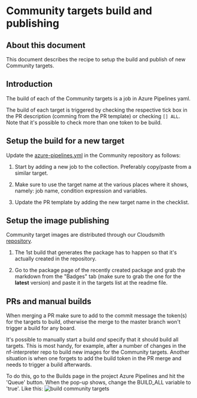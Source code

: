 # Community targets build and publishing

## About this document

This document describes the recipe to setup the build and publish of new Community targets.

## Introduction

The build of each of the Community targets is a job in Azure Pipelines yaml.

The build of each target is triggered by checking the respective tick box in the PR description (comming from the PR template) or checking `[] ALL`. Note that it's possible to check more than one token to be build.

## Setup the build for a new target

Update the [azure-pipelines.yml](https://github.com/nanoframework/nf-Community-Targets/blob/master/azure-pipelines.yml) in the Community repository as follows:

1. Start by adding a new job to the collection. Preferably copy/paste from a similar target.

1. Make sure to use the target name at the various places where it shows, namely: job name, condition expression and variables.

1. Update the PR template by adding the new target name in the checklist.

## Setup the image publishing

Community target images are distributed through our Cloudsmith [repository](https://cloudsmith.io/~net-nanoframework/repos/nanoframework-images-community-targets/packages/).

1. The 1st build that generates the package has to happen so that it's actually created in the repository.

1. Go to the package page of the recently created package and grab the markdown from the "Badges" tab (make sure to grab the one for the **latest** version) and paste it in the targets list at the readme file.

## PRs and manual builds

When merging a PR make sure to add to the commit message the token(s) for the targets to build, otherwise the merge to the master branch won't trigger a build for any board.

It's possible to manually start a build _and_ specify that it should build all targets. This is most handy, for example, after a number of changes in the nf-interpreter repo to build new images for the Community targets. Another situation is when one forgets to add the build token in the PR merge and needs to trigger a build afterwards.

To do this, go to the Builds page in the project Azure Pipelines and hit the 'Queue' button. When the pop-up shows, change the BUILD_ALL variable to 'true'. Like this:
![build community targets](../images/docs-trigger-build-all-community-targets.png)
